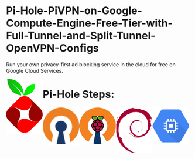 # Pi-Hole-PiVPN-on-Google-Compute-Engine-Free-Tier-with-Full-Tunnel-and-Split-Tunnel-OpenVPN-Configs
Run your own privacy-first ad blocking service in the cloud for free on Google Cloud Services.

<img src="./images/logos/pihole.svg" width="100" align="left">

# Pi-Hole Steps:

<img src="./images/logos/openvpn.svg" width="100" align="left">
<img src="./images/logos/pivpn.png" width="100" align="left">
<img src="./images/logos/debian.svg" width="100" align="left">
<img src="./images/logos/computeengine.svg" width="100" align="left">
